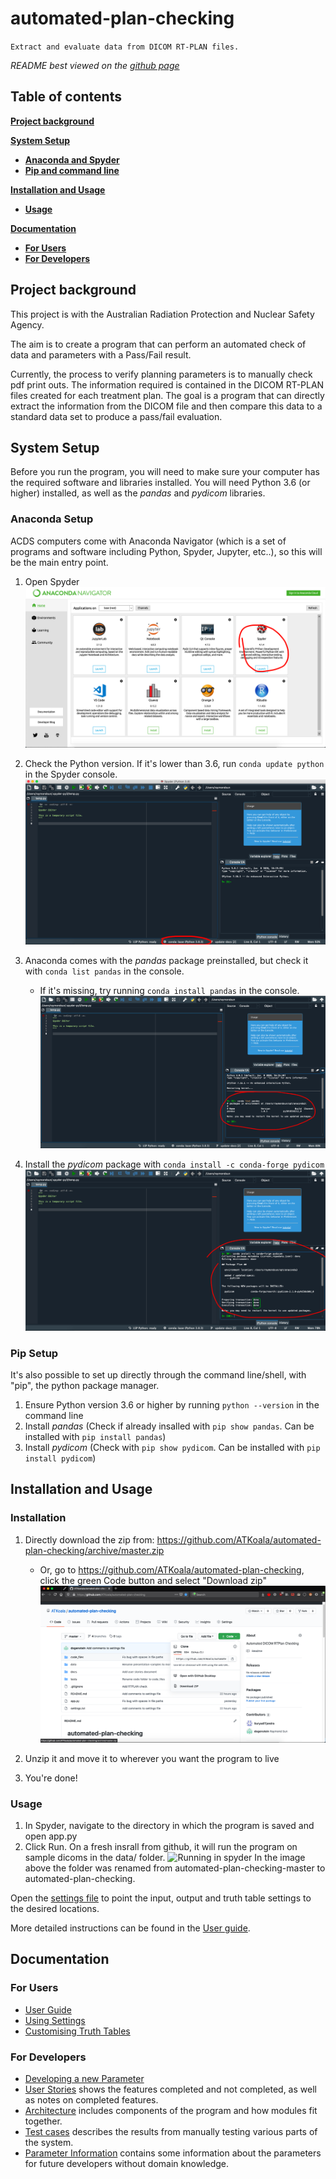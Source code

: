 # automated-plan-checking

`Extract and evaluate data from DICOM RT-PLAN files.`

*README best viewed on the [github page](https://github.com/ATKoala/automated-plan-checking)*

## Table of contents

[**Project background**](#project-background)

[**System Setup**](#system-setup)

- [**Anaconda and Spyder**](#anaconda-setup)
- [**Pip and command line**](#pip-setup)

[**Installation and Usage**](#installation-and-usage)
  
- [**Usage**](#usage)

[**Documentation**](#documentation)

- [**For Users**](#for-users)
- [**For Developers**](#for-developers)

## Project background

This project is with the Australian Radiation Protection and Nuclear Safety Agency.

The aim is to create a program that can perform an automated check of data and parameters with a Pass/Fail result.

Currently, the process to verify planning parameters is to manually check pdf print outs. The information required is contained in the DICOM RT-PLAN files created for each treatment plan. The goal is a program that can directly extract the information from the DICOM file and then compare this data to a standard data set to produce a pass/fail evaluation.

## System Setup

Before you run the program, you will need to make sure your computer has the required software and libraries installed.
You will need Python 3.6 (or higher) installed, as well as the *pandas* and *pydicom* libraries.

### Anaconda Setup

ACDS computers come with Anaconda Navigator (which is a set of programs and software including Python, Spyder, Jupyter, etc..), so this will be the main entry point.

1. Open Spyder
![Spyder in Anaconda Navigator](docs/images/open-spyder.png)

2. Check the Python version. If it's lower than 3.6, run `conda update python` in the Spyder console.
![Checking Python version in Spyder](docs/images/python-version-spyder.png)

3. Anaconda comes with the *pandas* package preinstalled, but check it with `conda list pandas` in the console.
    - If it's missing, try running `conda install pandas` in the console.
![Check for pandas](docs/images/list-pandas.png)

4. Install the *pydicom* package with `conda install -c conda-forge pydicom`
![Running conda install pydicom](docs/images/conda-pydicom.png)

### Pip Setup

It's also possible to set up directly through the command line/shell, with "pip", the python package manager.

1. Ensure Python version 3.6 or higher by running `python --version` in the command line
2. Install *pandas* (Check if already insalled with `pip show pandas`. Can be installed with `pip install pandas`)
3. Install *pydicom* (Check with `pip show pydicom`. Can be installed with `pip install pydicom`)

## Installation and Usage

### Installation

1. Directly download the zip from: <https://github.com/ATKoala/automated-plan-checking/archive/master.zip>
    - Or, go to <https://github.com/ATKoala/automated-plan-checking>, click the green Code button and select "Download zip"
      ![Zip folder from Github page](docs/images/github-zip.png)

2. Unzip it and move it to wherever you want the program to live
3. You're done!

### Usage

1. In Spyder, navigate to the directory in which the program is saved and open app.py
2. Click Run. On a fresh insrall from github, it will run the program on sample dicoms in the data/ folder.
![Running in spyder](docs/images/running-in-spyder)
In the image above the folder was renamed from automated-plan-checking-master to automated-plan-checking.

Open the [settings file](settings.txt) to point the input, output and truth table settings to the desired locations.

More detailed instructions can be found in the [User guide](docs/User-Guide.pdf).

## Documentation

### For Users

- [User Guide](docs/User-Guide.pdf)
- [Using Settings](docs/Settings.pdf)
- [Customising Truth Tables](docs/Writing-Truth-Tables.pdf)

### For Developers

- [Developing a new Parameter](docs/Adding-Parameters.pdf)
- [User Stories](docs/User-Stories.pdf) shows the features completed and not completed, as well as notes on completed features.
- [Architecture](docs/System-Design-and-Architecture.pdf) includes components of the program and how modules fit together.
- [Test cases](docs/Test-Cases.pdf) describes the results from manually testing various parts of the system.
- [Parameter Information](docs/Parameter-Information.pdf) contains some information about the parameters for future developers without domain knowledge.

